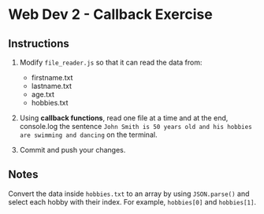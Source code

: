 # Web Dev 2 - Callback Exercise

## Instructions

1. Modify `file_reader.js` so that it can read the data from:
  
    - firstname.txt
    - lastname.txt
    - age.txt
    - hobbies.txt

2. Using **callback functions**, read one file at a time and at the end, console.log the sentence `John Smith is 50 years old and his hobbies are swimming and dancing` on the terminal.
3. Commit and push your changes.

## Notes

Convert the data inside `hobbies.txt` to an array by using `JSON.parse()` and select each hobby with their index. For example, `hobbies[0]` and `hobbies[1]`.
